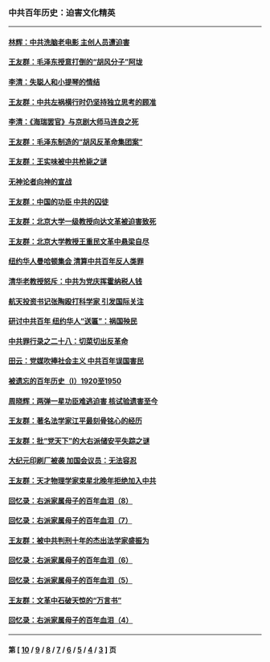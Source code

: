 ### 中共百年历史：迫害文化精英
---
#### [林辉：中共洗脑老电影 主创人员遭迫害](../../pages/nf1176111/n13699437.md?05160430) 
#### [王友群：毛泽东授意打倒的“胡风分子”阿垅](../../pages/nf1176111/n13592541.md?05160430) 
#### [李清：失聪人和小提琴的情结](../../pages/nf1176111/n13459280.md?05160430) 
#### [王友群：中共左祸横行时仍坚持独立思考的顾准](../../pages/nf1176111/n13444722.md?05160430) 
#### [李清：《海瑞罢官》与京剧大师马连良之死](../../pages/nf1176111/n13412316.md?05160430) 
#### [王友群：毛泽东制造的“胡风反革命集团案”](../../pages/nf1176111/n13324909.md?05160430) 
#### [王友群：王实味被中共枪毙之谜](../../pages/nf1176111/n13307502.md?05160430) 
#### [无神论者向神的宣战](../../pages/nf1176111/n13281535.md?05160430) 
#### [王友群：中国的功臣 中共的囚徒](../../pages/nf1176111/n13291790.md?05160430) 
#### [王友群：北京大学一级教授向达文革被迫害致死](../../pages/nf1176111/n13150966.md?05160430) 
#### [王友群：北京大学教授王重民文革中悬梁自尽](../../pages/nf1176111/n13084645.md?05160430) 
#### [纽约华人曼哈顿集会 清算中共百年反人类罪](../../pages/nf1176111/n13084157.md?05160430) 
#### [清华老教授怒斥：中共为党庆挥霍纳税人钱](../../pages/nf1176111/n13071430.md?05160430) 
#### [航天投资书记张陶殴打科学家 引发国际关注](../../pages/nf1176111/n13069132.md?05160430) 
#### [研讨中共百年 纽约华人“送匾”：祸国殃民](../../pages/nf1176111/n13057367.md?05160430) 
#### [中共罪行录之二十八：切菜切出反革命](../../pages/nf1176111/n13030600.md?05160430) 
#### [田云：党媒吹捧社会主义 中共百年误国害民](../../pages/nf1176111/n13006682.md?05160430) 
#### [被遗忘的百年历史（I）1920至1950](../../pages/nf1176111/n12986411.md?05160430) 
#### [周晓辉：两弹一星功臣难逃迫害 核试验遗害至今](../../pages/nf1176111/n12974997.md?05160430) 
#### [王友群：著名法学家江平最刻骨铭心的经历](../../pages/nf1176111/n12970787.md?05160430) 
#### [王友群：批“党天下”的大右派储安平失踪之谜](../../pages/nf1176111/n12954229.md?05160430) 
#### [大纪元印刷厂被袭 加国会议员：无法容忍](../../pages/nf1176111/n12883028.md?05160430) 
#### [王友群：天才物理学家束星北晚年拒绝加入中共](../../pages/nf1176111/n12792913.md?05160430) 
#### [回忆录：右派家属母子的百年血泪（8）](../../pages/nf1176111/n12706196.md?05160430) 
#### [回忆录：右派家属母子的百年血泪（7）](../../pages/nf1176111/n12706191.md?05160430) 
#### [王友群：被中共判刑十年的杰出法学家盛振为](../../pages/nf1176111/n12706141.md?05160430) 
#### [回忆录：右派家属母子的百年血泪（6）](../../pages/nf1176111/n12698863.md?05160430) 
#### [回忆录：右派家属母子的百年血泪（5）](../../pages/nf1176111/n12692515.md?05160430) 
#### [王友群：文革中石破天惊的“万言书”](../../pages/nf1176111/n12690994.md?05160430) 
#### [回忆录：右派家属母子的百年血泪（4）](../../pages/nf1176111/n12686410.md?05160430) 

---
#### 第 [ [10](./10.md?05160430) / [9](./9.md?05160430) / [8](./8.md?05160430) / [7](./7.md?05160430) / [6](./6.md?05160430) / [5](./5.md?05160430) / [4](./4.md?05160430) / [3](./3.md?05160430) ] 页
